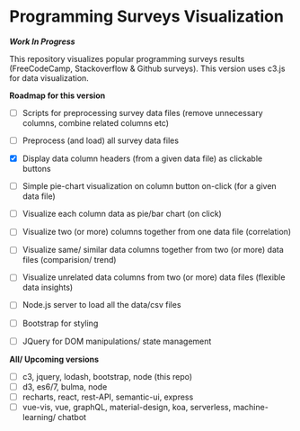# Programming Surveys Visualization

***Work In Progress***

This repository visualizes popular programming surveys results (FreeCodeCamp, Stackoverflow & Github surveys).
This version uses c3.js for data visualization.

__Roadmap for this version__
- [ ] Scripts for preprocessing survey data files (remove unnecessary columns, combine related columns etc)
- [ ] Preprocess (and load) all survey data files
- [x] Display data column headers (from a given data file) as clickable buttons
- [ ] Simple pie-chart visualization on column button on-click (for a given data file)
- [ ] Visualize each column data as pie/bar chart (on click)
- [ ] Visualize two (or more) columns together from one data file (correlation)
- [ ] Visualize same/ similar data columns together from two (or more) data files (comparision/ trend)
- [ ] Visualize unrelated data columns from two (or more) data files (flexible data insights)
- [ ] Node.js server to load all the data/csv files
- [ ] Bootstrap for styling
- [ ] JQuery for DOM manipulations/ state management


__All/ Upcoming versions__
- [ ] c3, jquery, lodash, bootstrap, node (this repo)
- [ ] d3, es6/7, bulma, node
- [ ] recharts, react, rest-API, semantic-ui, express
- [ ] vue-vis, vue, graphQL, material-design, koa, serverless, machine-learning/ chatbot

